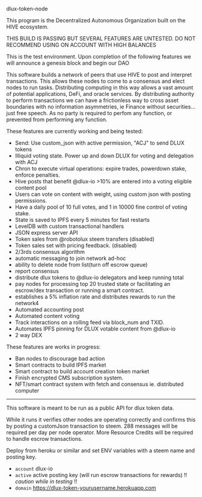 dlux-token-node

This program is the Decentralized Autonomous Organization built on the HIVE ecosystem.

THIS BUILD IS PASSING BUT SEVERAL FEATURES ARE UNTESTED. DO NOT RECOMMEND USING ON ACCOUNT WITH HIGH BALANCES

This is the test environment. Upon completion of the following features we will announce a genesis block and begin our DAO

This software builds a network of peers that use HIVE to post and interpret transactions. This allows these nodes to come to a consensus and elect nodes to run tasks. Distributing computing in this way allows a vast amount of potential applications, DeFi, and oracle services. By distributing authority to perform transactions we can have a frictionless way to cross asset boundaries with no information asymmetries, ie Finance without securities... just free speech. As no party is required to perfom any function, or prevented from performing any function.

These features are currently working and being tested:
* Send: Use custom_json with active permission, "ACJ" to send DLUX tokens
* Illiquid voting state. Power up and down DLUX for voting and delegation with ACJ
* Chron to execute virtual operations: expire trades, powerdown stake, enforce penalties.
* Hive posts that benefit @dlux-io >10% are entered into a voting eligible content pool
* Users can vote on content with weight, using custom json with posting permissions.
* Have a daily pool of 10 full votes, and 1 in 10000 fine control of voting stake.
* State is saved to IPFS every 5 minutes for fast restarts
* LevelDB with custom transactional handlers
* JSON express server API
* Token sales from @robotolux steem transfers (disabled)
* Token sales set with pricing feedback. (disabled)
* 2/3rds consensus algorithm
* automatic messaging to join network ad-hoc
* ability to delete node from list(turn off escrow queue)
* report consensus
* distribute dlux tokens to @dlux-io delegators and keep running total
* pay nodes for processing top 20 trusted state or facilitating an escrow/dex transaction or running a smart contract.
* establishes a 5% inflation rate and distributes rewards to run the network4
* Automated accounting post
* Automated content voting
* Track interactions on a rolling feed via block_num and TXID.
* Automates IPFS pinning for DLUX votable content from @dlux-io
* 2 way DEX


These features are works in progress:
* Ban nodes to discourage bad action
* Smart contracts to build IPFS market
* Smart contract to build account creation token market
* Finish encrypted CMS subscription system.
* NFT/smart contract system with fetch and consensus ie. distributed computer

***

This software is meant to be run as a public API for dlux token data.

While it runs it verifies other nodes are operating correctly and confirms this by posting a customJson transaction to steem. 288 messages will be required per day per node operator. More Resource Credits will be required to handle escrow transactions.

Deploy from heroku or similar and set ENV variables with a steem name and posting key.
* `account`  dlux-io
* `active` active posting key (will run escrow transactions for rewards) !! *caution while in testing* !!
* `domain` https://dlux-token-yourusername.herokuapp.com
